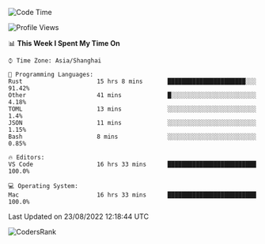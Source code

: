 <!--START_SECTION:waka-->
![Code Time](http://img.shields.io/badge/Code%20Time-1%2C646%20hrs%2026%20mins-blue)

![Profile Views](http://img.shields.io/badge/Profile%20Views-14-blue)

📊 **This Week I Spent My Time On** 

```text
⌚︎ Time Zone: Asia/Shanghai

💬 Programming Languages: 
Rust                     15 hrs 8 mins       ██████████████████████░░░   91.42% 
Other                    41 mins             █░░░░░░░░░░░░░░░░░░░░░░░░   4.18% 
TOML                     13 mins             ░░░░░░░░░░░░░░░░░░░░░░░░░   1.4% 
JSON                     11 mins             ░░░░░░░░░░░░░░░░░░░░░░░░░   1.15% 
Bash                     8 mins              ░░░░░░░░░░░░░░░░░░░░░░░░░   0.85%

🔥 Editors: 
VS Code                  16 hrs 33 mins      █████████████████████████   100.0%

💻 Operating System: 
Mac                      16 hrs 33 mins      █████████████████████████   100.0%

```


 Last Updated on 23/08/2022 12:18:44 UTC
<!--END_SECTION:waka-->

![CodersRank](https://cr-skills-chart-widget.azurewebsites.net/api/api?username=BugenZhao&padding=16&tooltip=true&branding=false&sort-by-score=true&skills=Rust%2C%20Swift%2C%20C%2C%20TypeScript%2C%20Java%2C%20Go%2C%20Dart%2C%20C%2B%2B%2C%20Python%2C%20Assembly%2C%20Shell%2C%20Kotlin)
